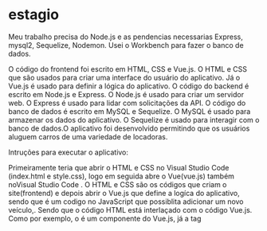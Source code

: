 # estagio 

Meu trabalho precisa do Node.js e as pendencias necessarias Express, mysql2, Sequelize, Nodemon. Usei o Workbench para fazer o banco de dados.

O código do frontend foi escrito em HTML, CSS e Vue.js. O HTML e CSS que são usados para criar uma interface do usuário do aplicativo. Já o Vue.js é usado para definir a lógica do aplicativo. O código do backend é escrito em Node.js e Express. O Node.js é usado para criar um servidor web. O Express é usado para lidar com solicitações da API. O código do banco de dados é escrito em MySQL e Sequelize. O MySQL é usado para armazenar os dados do aplicativo. O Sequelize é usado para interagir com o banco de dados.O aplicativo foi desenvolvido permitindo que os usuários aluguem carros de uma variedade de locadoras.


Intruções para executar o aplicativo:

Primeiramente teria que abrir o HTML e CSS no Visual Studio Code (index.html e style.css), logo em seguida abre o Vue(vue.js) também noVisual Studio Code . O HTML e CSS são os códigos que criam o site(frontend) e depois abrir o Vue.js que define a logíca do aplicativo, sendo que é um codigo no JavaScript que possiblita adicionar um novo veículo,. Sendo que o código HTML está interlaçado com o código Vue.js.
Como por exemplo, o <veiculo-form> é um componente do Vue.js, já a tag <script> é definida para ser usada com a biblioteca Vue.js, já a linha de codígo VehicleForm é usado para criar o formulário para adicionar um novo veículo. Possuindo  campos para as propriedades do veículo, como locadora, modelo, marca, ano, motor, portas, cambio e arCondicionado.A função saveVehicle() é usada para adicionar um novo veículo ao banco de dados. A função usa o modelo de dados Vehicle para criar um novo registro no banco de dados., já o <veiculo-form> vincular os campos de entrada às propriedades locadora, modelo, marca, ano, motor, portas, cambio e arCondicionado.

Segundamente, Teria que abrir os APIS, junto com os codígos do JavaScript.
Sendo a primeira etapa para executar corretamente esse código é baixar o Node.js no navegador e depois baixar as dependências dentro do cmd,A primeira etapa para executar o código é instalar as dependências necessárias. Isso pode ser feito usando o seguinte comando no terminal<npm install sequelize express nodemon mysql2>, este comando irá baixar os seguintes pacotes:
sequelize: uma biblioteca que fornece acesso ao banco de dados MySQL
express: um framework web para criar servidores HTTP
nodemon: um utilitário que reinicia automaticamente o servidor quando o código é alterado
mysql2: uma biblioteca que fornece acesso ao banco de dados MySQL
Iniciando o servidor

Depois de instalar as dependecias necessárias,  o servidor poderá ser aberto usando o seguinte comando no cmd:
nodemon index.js(o comando iniciará um servidor na porta 3000)

Conectando o código JavaScript ao servidor:
Para conectar o código JavaScript no servidor, precisará importar a biblioteca axios no arquivo JavaScript. A biblioteca axios fornece uma API para fazer solicitações HTTP. Dentro do arquivo JavaScript, poderá ser importando a biblioteca axios usando o  código:
JavaScript
<import axios from "axios>
Após  importar a biblioteca axios, poderá ser usado o método get() para fazer uma solicitação HTTP ao servidor. O método get() retorna uma resposta do servidor.

Por exemplo, o seguinte código fará uma solicitação HTTP ao servidor para recuperar a lista de veículos:
JavaScript
<const response = await axios.get("/vehicles");
const vehicles = response.data;>


Para adicionar um novo veículo ao banco de dados, poderá ser usada a função saveVehicle().

O seguinte código adiciona um novo veículo ao banco de dados:
JavaScript
const vehicle = {
  locadora: "Locadora 1",
  modelo: "Carro 1",
  marca: "Marca 1",
  ano: 2023,
  motor: "Motor 1",
  portas: 4,
  cambio: "Câmbio 1",
  arCondicionado: true,
};
await Vehicle.save(vehicle);

Recuperando uma lista de veículos:

Para recuperar uma lista de veículos do banco de dados, deverá ser utilizado a função findAll().

O seguinte código recupera uma lista de veículos do banco de dados:
JavaScript
const vehicles = await Vehicle.findAll();

 Já a função saveVeiculo() adiciona novos veículos ao banco de dados e a função fetchVeiculos() recupera a lista de veículos do banco de dados por meio do servidor Express conectado.

Executando o arquivo MYQSL:

O arquivo MYQSL contém as instruções SQL para criar o banco de dados e a tabela de veículos. Para executar o arquivo MYQSL, deverá ser utilizado p seguinte comando dentro do terminal.
<mysql -u root -p < database.sql>

Por fim tem baixar o sequelize dentro do cmd com o comando <npm install sequelize express>, depois baixar <npm install nodemon>, depois baixar o <npm install express> e por fim o <npm install mysql2>. Desse modo tendo todos os pacotes instalados, executa o API com o comando index2.js.E depois conecte o código JavaScript ao servidor Express, importando a biblioteca axios no arquivo JavaScript para conectar com o HTML,abrindo um terminal e abra o código do servidor Express (index.js). Depois tem que ser aberto o arquivo dentro do Visual Studio Code, executando o código executando-o no terminal do Node.js.


